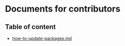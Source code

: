 # Documents for contributors

## Table of content
- [how-to-update-packages.md](how-to-update-packages.md)